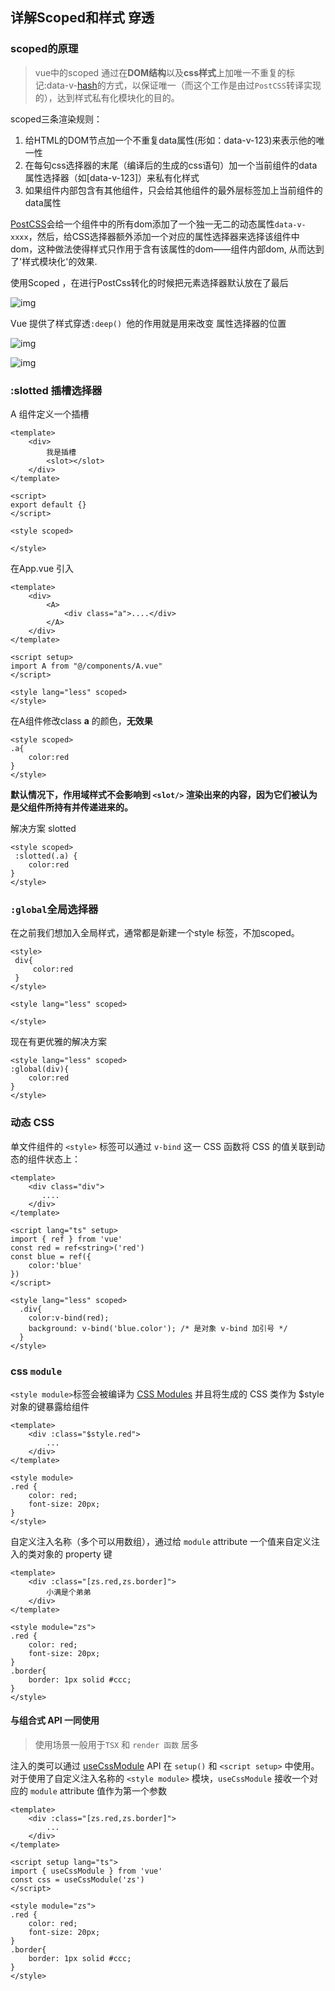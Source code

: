 ## 详解Scoped和样式 穿透

### scoped的原理

> vue中的scoped 通过在**DOM结构**以及**css样式**上加唯一不重复的标记:data-v-[hash](https://so.csdn.net/so/search?q=hash&spm=1001.2101.3001.7020)的方式，以保证唯一（而这个工作是由过`PostCSS`转译实现的），达到样式私有化模块化的目的。

scoped三条渲染规则：

1. 给HTML的DOM节点加一个不重复data属性(形如：data-v-123)来表示他的唯一性
2. 在每句css选择器的末尾（编译后的生成的css语句）加一个当前组件的data属性选择器（如[data-v-123]）来私有化样式
3. 如果组件内部包含有其他组件，只会给其他组件的最外层标签加上当前组件的data属性

[PostCSS](https://so.csdn.net/so/search?q=PostCSS&spm=1001.2101.3001.7020)会给一个组件中的所有dom添加了一个独一无二的动态属性`data-v-xxxx`，然后，给CSS选择器额外添加一个对应的属性选择器来选择该组件中dom，这种做法使得样式只作用于含有该属性的dom——组件内部dom, 从而达到了'样式模块化'的效果.



使用Scoped ，在进行PostCss转化的时候把元素选择器默认放在了最后

![img](../../../assets/vue3/watermark,type_d3F5LXplbmhlaQ,shadow_50,text_Q1NETiBA5bCP5ruhenM=,size_20,color_FFFFFF,t_70,g_se,x_16.png)

Vue 提供了样式穿透`:deep() `他的作用就是用来改变 属性选择器的位置

![img](../../../assets/vue3/watermark,type_d3F5LXplbmhlaQ,shadow_50,text_Q1NETiBA5bCP5ruhenM=,size_20,color_FFFFFF,t_70,g_se,x_16-20220609234835989.png)

![img](../../../assets/vue3/watermark,type_d3F5LXplbmhlaQ,shadow_50,text_Q1NETiBA5bCP5ruhenM=,size_20,color_FFFFFF,t_70,g_se,x_16-20220609234854147.png)

### :slotted 插槽选择器

A 组件定义一个插槽

```vue
<template>
    <div>
        我是插槽
        <slot></slot>
    </div>
</template>
 
<script>
export default {}
</script>
 
<style scoped>
 
</style>
```

在App.vue 引入

```vue
<template>
    <div>
        <A>
            <div class="a">....</div>
        </A>
    </div>
</template>
 
<script setup>
import A from "@/components/A.vue"
</script>
 
<style lang="less" scoped>
</style>
```

在A组件修改class **a** 的颜色，**无效果**

```vue
<style scoped>
.a{
    color:red
}
</style>
```

**默认情况下，作用域样式不会影响到 `<slot/>` 渲染出来的内容，因为它们被认为是父组件所持有并传递进来的。**

解决方案 slotted

```vue
<style scoped>
 :slotted(.a) {
    color:red
}
</style>
```

### `:global`全局选择器

在之前我们想加入全局样式，通常都是新建一个style 标签，不加scoped。

```vue
<style>
 div{
     color:red
 }
</style>
 
<style lang="less" scoped>
 
</style>
```

现在有更优雅的解决方案

```vue
<style lang="less" scoped>
:global(div){
    color:red
}
</style>
```

### 动态 CSS

单文件组件的 `<style>` 标签可以通过 `v-bind` 这一 CSS 函数将 CSS 的值关联到动态的组件状态上：

```vue
<template>
    <div class="div">
       ....
    </div>
</template>
 
<script lang="ts" setup>
import { ref } from 'vue'
const red = ref<string>('red')
const blue = ref({
    color:'blue'
})
</script>
 
<style lang="less" scoped>
  .div{
    color:v-bind(red);
    background: v-bind('blue.color'); /* 是对象 v-bind 加引号 */
  }
</style>
```

### css `module`

 `<style module>`标签会被编译为 [CSS Modules](https://github.com/css-modules/css-modules)  并且将生成的 CSS 类作为 $style 对象的键暴露给组件

```vue
<template>
    <div :class="$style.red">
        ...
    </div>
</template>
 
<style module>
.red {
    color: red;
    font-size: 20px;
}
</style>
```

自定义注入名称（多个可以用数组），通过给 `module` attribute 一个值来自定义注入的类对象的 property 键

```vue
<template>
    <div :class="[zs.red,zs.border]">
        小满是个弟弟
    </div>
</template>
 
<style module="zs">
.red {
    color: red;
    font-size: 20px;
}
.border{
    border: 1px solid #ccc;
}
</style>
```

#### 与组合式 API 一同使用

> 使用场景一般用于`TSX` 和 `render 函数` 居多

注入的类可以通过 [useCssModule](https://v3.cn.vuejs.org/api/global-api.html#usecssmodule) API 在 `setup()` 和 `<script setup>` 中使用。对于使用了自定义注入名称的 `<style module>` 模块，`useCssModule` 接收一个对应的 `module` attribute 值作为第一个参数

```vue
<template>
    <div :class="[zs.red,zs.border]">
        ...
    </div>
</template>
 
<script setup lang="ts">
import { useCssModule } from 'vue'
const css = useCssModule('zs')
</script>
 
<style module="zs">
.red {
    color: red;
    font-size: 20px;
}
.border{
    border: 1px solid #ccc;
}
</style>
```

